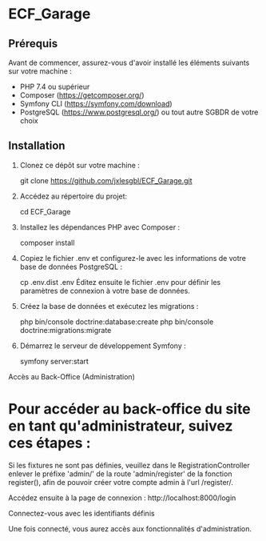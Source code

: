 # ECF_Garage

## Prérequis

Avant de commencer, assurez-vous d'avoir installé les éléments suivants sur votre machine :

- PHP 7.4 ou supérieur
- Composer (https://getcomposer.org/)
- Symfony CLI (https://symfony.com/download)
- PostgreSQL (https://www.postgresql.org/) ou tout autre SGBDR de votre choix

## Installation

1. Clonez ce dépôt sur votre machine :
  
   git clone https://github.com/jxlesgbl/ECF_Garage.git

2. Accédez au répertoire du projet:

   cd ECF_Garage

3. Installez les dépendances PHP avec Composer :

   composer install

4. Copiez le fichier .env et configurez-le avec les informations de votre base de données PostgreSQL :

   cp .env.dist .env
   Éditez ensuite le fichier .env pour définir les paramètres de connexion à votre base de données.

5. Créez la base de données et exécutez les migrations :
   
   php bin/console doctrine:database:create
   php bin/console doctrine:migrations:migrate

6. Démarrez le serveur de développement Symfony :
   
   symfony server:start


Accès au Back-Office (Administration)

# Pour accéder au back-office du site en tant qu'administrateur, suivez ces étapes :

Si les fixtures ne sont pas définies, veuillez dans le RegistrationController enlever le préfixe 'admin/' de la route 'admin/register' de la fonction register(), afin de pouvoir créer votre compte admin à l'url /register/.

Accédez ensuite à la page de connexion : http://localhost:8000/login

Connectez-vous avec les identifiants définis

Une fois connecté, vous aurez accès aux fonctionnalités d'administration.
